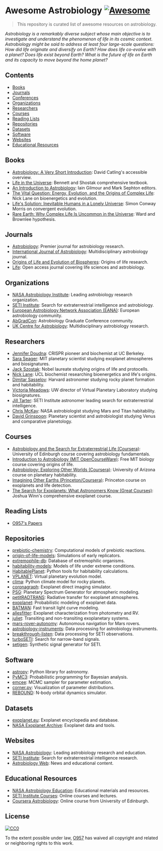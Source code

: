 # Awesome Astrobiology [![Awesome](https://awesome.re/badge-flat.svg)](https://awesome.re)

> This repository is curated list of awesome resources on astrobiology.

_Astrobiology is a remarkably diverse subject whose main objective is to investigate and understand the phenomenon of life in its cosmic context. Astrobiology might be said to address at least four large-scale questions: How did life originate and diversify on Earth? How does life co-evolve with a planet? Does life exist beyond Earth? What is the future of life on Earth and its capacity to move beyond the home planet?_

## Contents

- [Books](#books)
- [Journals](#journals)
- [Conferences](#conferences)
- [Organizations](#organizations)
- [Researchers](#researchers)
- [Courses](#courses)
- [Reading Lists](#reading-lists)
- [Repositories](#repositories)
- [Datasets](#datasets)
- [Software](#software)
- [Websites](#websites)
- [Educational Resources](#educational-resources)

## Books

- [Astrobiology: A Very Short Introduction](https://global.oup.com/academic/product/astrobiology-a-very-short-introduction-9780198722762): David Catling's accessible overview.
- [Life in the Universe](https://www.pearson.com/us/higher-education/program/Bennett-Life-in-the-Universe-4th-Edition/PGM1882320.html): Bennett and Shostak comprehensive textbook.
- [An Introduction to Astrobiology](https://www.cambridge.org/core/books/introduction-to-astrobiology/E8E8E8E8E8E8E8E8E8E8E8E8E8E8E8E8): Iain Gilmour and Mark Sephton editors.
- [The Vital Question: Energy, Evolution, and the Origins of Complex Life](https://www.amazon.com/Vital-Question-Evolution-Origins-Complex/dp/0393352978): Nick Lane on bioenergetics and evolution.
- [Life's Solution: Inevitable Humans in a Lonely Universe](https://www.cambridge.org/core/books/lifes-solution/E8E8E8E8E8E8E8E8E8E8E8E8E8E8E8E8): Simon Conway Morris on convergent evolution.
- [Rare Earth: Why Complex Life Is Uncommon in the Universe](https://www.springer.com/gp/book/9780387952895): Ward and Brownlee hypothesis.

## Journals

- [Astrobiology](https://www.liebertpub.com/journal/ast): Premier journal for astrobiology research.
- [International Journal of Astrobiology](https://www.cambridge.org/core/journals/international-journal-of-astrobiology): Multidisciplinary astrobiology journal.
- [Origins of Life and Evolution of Biospheres](https://www.springer.com/journal/11084): Origins of life research.
- [Life](https://www.mdpi.com/journal/life): Open access journal covering life sciences and astrobiology.

## Organizations

- [NASA Astrobiology Institute](https://astrobiology.nasa.gov/): Leading astrobiology research organization.
- [SETI Institute](https://www.seti.org/): Search for extraterrestrial intelligence and astrobiology.
- [European Astrobiology Network Association (EANA)](https://www.eana-net.eu/): European astrobiology community.
- [AbGradCon](https://abgradcon.org/): Astrobiology Graduate Conference community.
- [UK Centre for Astrobiology](https://www.astrobiology.ac.uk/): Multidisciplinary astrobiology research.

## Researchers

- [Jennifer Doudna](https://doudnalab.org/): CRISPR pioneer and biochemist at UC Berkeley.
- [Sara Seager](https://eapsweb.mit.edu/people/seager): MIT planetary scientist studying exoplanet atmospheres and biosignatures.
- [Jack Szostak](https://szostak.med.harvard.edu/): Nobel laureate studying origins of life and protocells.
- [Nick Lane](https://www.ucl.ac.uk/biosciences/people/prof-nick-lane): UCL biochemist researching bioenergetics and life's origins.
- [Dimitar Sasselov](https://www.cfa.harvard.edu/~sasselov/): Harvard astronomer studying rocky planet formation and habitability.
- [Victoria Meadows](https://depts.washington.edu/naivpl/content/victoria-meadows): UW director of Virtual Planetary Laboratory studying biosignatures.
- [Jill Tarter](https://www.seti.org/our-scientists/jill-tarter): SETI Institute astronomer leading search for extraterrestrial intelligence.
- [Chris McKay](https://www.nasa.gov/people/christopher-mckay/): NASA astrobiologist studying Mars and Titan habitability.
- [David Grinspoon](https://www.davidgrinspoon.com/): Planetary scientist and astrobiologist studying Venus and comparative planetology.

## Courses

- [Astrobiology and the Search for Extraterrestrial Life (Coursera)](https://www.coursera.org/learn/astrobiology): University of Edinburgh course covering astrobiology fundamentals.
- [Introduction to Astrobiology (MIT OpenCourseWare)](https://ocw.mit.edu/courses/7-016-introductory-biology-fall-2018/): Free MIT biology course covering origins of life.
- [Astrobiology: Exploring Other Worlds (Coursera)](https://www.coursera.org/learn/astrobiology-exploring-other-worlds): University of Arizona course on planetary habitability.
- [Imagining Other Earths (Princeton/Coursera)](https://www.coursera.org/learn/life-on-other-planets): Princeton course on exoplanets and life detection.
- [The Search for Exoplanets: What Astronomers Know (Great Courses)](https://www.thegreatcourses.com/courses/search-for-exoplanets-what-astronomers-know): Joshua Winn's comprehensive exoplanet course.

## Reading Lists

- [O957's Papers](assets/o957_reading_list.md)

## Repositories

- [prebiotic-chemistry](https://github.com/nkodani/prebiotic-chemistry): Computational models of prebiotic reactions.
- [origin-of-life-models](https://github.com/syntheticbiology/origin-models): Simulations of early replicators.
- [extremophile-db](https://github.com/lifewatch/extremophile-database): Database of extremophilic organisms.
- [habitability-models](https://github.com/astrobiology/habitability): Models of life under extreme conditions.
- [HabitablePlanet](https://github.com/rodluger/habitableplanet): Python tools for habitability calculations.
- [VPLANET](https://github.com/VirtualPlanetaryLaboratory/vplanet): Virtual planetary evolution model.
- [clima](https://github.com/Nicholaswogan/clima): Python climate model for rocky planets.
- [coronagraph](https://github.com/jlustigy/coronagraph): Exoplanet direct imaging simulator.
- [PSG](https://psg.gsfc.nasa.gov/): Planetary Spectrum Generator for atmospheric modeling.
- [petitRADTRANS](https://github.com/jovian-explorer/petitRADTRANS): Radiative transfer for exoplanet atmospheres.
- [exoplanet](https://github.com/exoplanet-dev/exoplanet): Probabilistic modeling of exoplanet data.
- [BATMAN](https://github.com/lkreidberg/batman): Fast transit light curve modeling.
- [allesfitter](https://github.com/MNGuenther/allesfitter): Exoplanet characterization from photometry and RV.
- [juliet](https://github.com/nespinoza/juliet): Transiting and non-transiting exoplanetary systems.
- [mars-rover-autonomy](https://github.com/nasa/mars-rover): Autonomous navigation for Mars rovers.
- [astrobiology-instruments](https://github.com/nasa/astrobiology-tools): Data processing for astrobiology instruments.
- [breakthrough-listen](https://github.com/UCBerkeleySETI/breakthrough): Data processing for SETI observations.
- [turboSETI](https://github.com/UCBerkeleySETI/turbo_seti): Search for narrow-band signals.
- [setigen](https://github.com/bbrzycki/setigen): Synthetic signal generator for SETI.

## Software

- [astropy](https://www.astropy.org/): Python library for astronomy.
- [PyMC3](https://docs.pymc.io/): Probabilistic programming for Bayesian analysis.
- [emcee](https://emcee.readthedocs.io/): MCMC sampler for parameter estimation.
- [corner.py](https://corner.readthedocs.io/): Visualization of parameter distributions.
- [REBOUND](https://github.com/hannorein/rebound): N-body orbital dynamics simulator.

## Datasets

- [exoplanet.eu](http://exoplanet.eu/): Exoplanet encyclopedia and database.
- [NASA Exoplanet Archive](https://exoplanetarchive.ipac.caltech.edu/): Exoplanet data and tools.

## Websites

- [NASA Astrobiology](https://astrobiology.nasa.gov/): Leading astrobiology research and education.
- [SETI Institute](https://www.seti.org/): Search for extraterrestrial intelligence research.
- [Astrobiology Web](http://www.astrobiology.com/): News and educational content.

## Educational Resources

- [NASA Astrobiology Education](https://astrobiology.nasa.gov/education/): Educational materials and resources.
- [SETI Institute Courses](https://www.seti.org/education): Online courses and lectures.
- [Coursera Astrobiology](https://www.coursera.org/learn/astrobiology): Online course from University of Edinburgh.

## License

[![CC0](http://mirrors.creativecommons.org/presskit/buttons/88x31/svg/cc-zero.svg)](https://creativecommons.org/publicdomain/zero/1.0/)

To the extent possible under law, [O957](https://github.com/O957) has waived all copyright and related or neighboring rights to this work.
